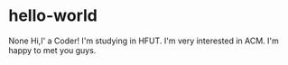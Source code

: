 # hello-world
None
Hi,I' a Coder! I'm studying in HFUT. I'm very interested in ACM. I'm happy to met you guys. 

